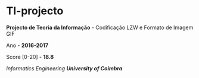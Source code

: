 # TI-projecto

__Projecto de Teoria da Informação__ - Codificação LZW e Formato de Imagem GIF

Ano - __2016-2017__

Score [0-20] - __18.8__

*Informatics Engineering __University of Coimbra__*
